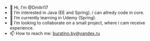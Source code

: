 - 👋 Hi, I’m @Dmitri17
- 👀 I’m interested in Java (EE and Spring). i can allredy  code in core.  
- 🌱 I’m currently learning in Udemy (Spring).
- 💞️ I’m looking to collaborate on a small project, where i cam receive experience.
- 📫 How to reach me: buratino.by@yandex.ru 

<!---
Dmitri17/Dmitri17 is a ✨ special ✨ repository because its `README.md` (this file) appears on your GitHub profile.
You can click the Preview link to take a look at your changes.
--->

